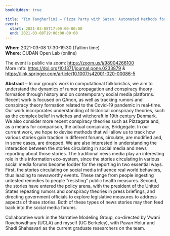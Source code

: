 ```yaml
---
bookHidden: true

title: "Tim Tangherlini – Pizza Party with Satan: Automated Methods for Conspiracy Theory Detection in Archival and Social Media"
event:
  start: 2021-03-08T17:00:00-00:00
  end: 2021-03-08T19:00:00-00:00
---
```


**When:** 2021-03-08 17:30-19:30 (Tallinn time)  
**Where:** CUDAN Open Lab (online)  

The event is public via zoom: https://zoom.us/j/98904266100  
More info: https://doi.org/10.1371/journal.pone.0233879 & https://link.springer.com/article/10.1007/s42001-020-00086-5

<!--more-->
**Abstract** – In our group’s work in computational folkloristics, we aim to understand the dynamics of rumor propagation and conspiracy theory formation through history and on contemporary social media platforms. Recent work is focused on QAnon, as well as tracking rumors and conspiracy theory formation related to the Covid-19 pandemic in real-time. Our work incorporates understanding of historical conspiracy theories, such as the complex belief in witches and witchcraft in 19th century Denmark. We also consider more recent conspiracy theories such as Pizzagate and, as a means for comparison, the actual conspiracy, Bridgegate. In our current work, we hope to devise methods that will allow us to track how various stories gain traction in different forums, circulate, are modified and, in some cases, are dropped. We are also interested in understanding the interaction between the stories circulating in social media and news reporting about those stories. The traditional news media play an interesting role in this information eco-system, since the stories circulating in various social media forums become fodder for the reporting in two essential ways. First, the stories circulating on social media influence real world behaviors, thus leading to newsworthy events. These range from people ingesting untested remedies to people “resisting” public health measures. Second, the stories have entered the policy arena, with the president of the United States repeating rumors and conspiracy theories in press briefings, and directing government officials to explore legislative measures to address aspects of these stories. Both of these types of news stories may then feed back into the social media forums.  

Collaborative work in the Narrative Modeling Group, co-directed by Vwani Roychowdhury (UCLA) and myself (UC Berkeley), with Pavan Holur and Shadi Shahsavari as the current graduate researchers on the team.

